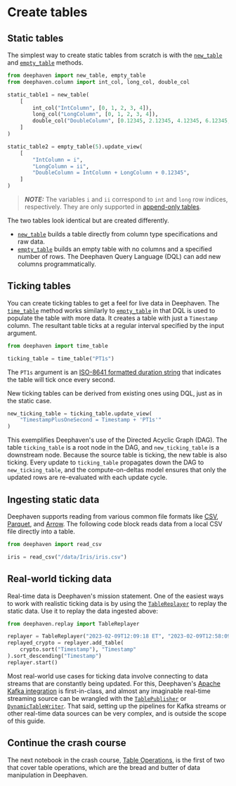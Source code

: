 # Create tables

## Static tables

The simplest way to create static tables from scratch is with the [`new_table`](https://deephaven.io/core/docs/reference/table-operations/create/newTable/) and [`empty_table`](https://deephaven.io/core/docs/reference/table-operations/create/emptyTable/) methods.

```python
from deephaven import new_table, empty_table
from deephaven.column import int_col, long_col, double_col

static_table1 = new_table(
    [
        int_col("IntColumn", [0, 1, 2, 3, 4]),
        long_col("LongColumn", [0, 1, 2, 3, 4]),
        double_col("DoubleColumn", [0.12345, 2.12345, 4.12345, 6.12345, 8.12345]),
    ]
)

static_table2 = empty_table(5).update_view(
    [
        "IntColumn = i",
        "LongColumn = ii",
        "DoubleColumn = IntColumn + LongColumn + 0.12345",
    ]
)
```

> **_NOTE:_** The variables `i` and `ii` correspond to `int` and `long` row indices, respectively. They are only supported in [append-only tables](https://deephaven.io/core/docs/conceptual/table-types/#append-only).

The two tables look identical but are created differently.

- [`new_table`](https://deephaven.io/core/docs/reference/table-operations/create/newTable/) builds a table directly from column type specifications and raw data.
- [`empty_table`](https://deephaven.io/core/docs/reference/table-operations/create/emptyTable/) builds an empty table with no columns and a specified number of rows. The Deephaven Query Language (DQL) can add new columns programmatically.

## Ticking tables

You can create ticking tables to get a feel for live data in Deephaven. The [`time_table`](https://deephaven.io/core/docs/how-to-guides/time-table/) method works similarly to [`empty_table`](https://deephaven.io/core/docs/reference/table-operations/create/emptyTable/) in that DQL is used to populate the table with more data. It creates a table with just a `Timestamp` column. The resultant table ticks at a regular interval specified by the input argument.

```python
from deephaven import time_table

ticking_table = time_table("PT1s")
```

The `PT1s` argument is an [ISO-8641 formatted duration string](https://www.digi.com/resources/documentation/digidocs/90001488-13/reference/r_iso_8601_duration_format.htm) that indicates the table will tick once every second.

New ticking tables can be derived from existing ones using DQL, just as in the static case.

```python
new_ticking_table = ticking_table.update_view(
    "TimestampPlusOneSecond = Timestamp + 'PT1s'"
)
```

This exemplifies Deephaven's use of the Directed Acyclic Graph (DAG). The table `ticking_table` is a root node in the DAG, and `new_ticking_table` is a downstream node. Because the source table is ticking, the new table is also ticking. Every update to `ticking_table` propagates down the DAG to `new_ticking_table`, and the compute-on-deltas model ensures that only the updated rows are re-evaluated with each update cycle.

## Ingesting static data

Deephaven supports reading from various common file formats like [CSV](https://deephaven.io/core/docs/reference/data-import-export/CSV/readCsv/), [Parquet](https://deephaven.io/core/docs/reference/data-import-export/Parquet/readTable/), and [Arrow](https://deephaven.io/core/pydoc/code/deephaven.arrow.html#module-deephaven.arrow). The following code block reads data from a local CSV file directly into a table.

```python
from deephaven import read_csv

iris = read_csv("/data/Iris/iris.csv")
```

## Real-world ticking data

Real-time data is Deephaven's mission statement. One of the easiest ways to work with realistic ticking data is by using the [`TableReplayer`](https://deephaven.io/core/docs/reference/table-operations/create/Replayer/) to replay the static data. Use it to replay the data ingested above:

```python test-set=3 order=null
from deephaven.replay import TableReplayer

replayer = TableReplayer("2023-02-09T12:09:18 ET", "2023-02-09T12:58:09 ET")
replayed_crypto = replayer.add_table(
    crypto.sort("Timestamp"), "Timestamp"
).sort_descending("Timestamp")
replayer.start()
```

Most real-world use cases for ticking data involve connecting to data streams that are constantly being updated. For this, Deephaven's [Apache Kafka integration](https://deephaven.io/core/docs/how-to-guides/data-import-export/kafka-stream/) is first-in-class, and almost any imaginable real-time streaming source can be wrangled with the [`TablePublisher`](https://deephaven.io/core/docs/how-to-guides/table-publisher/) or [`DynamicTableWriter`](https://deephaven.io/core/docs/how-to-guides/dynamic-table-writer/). That said, setting up the pipelines for Kafka streams or other real-time data sources can be very complex, and is outside the scope of this guide.

## Continue the crash course

The next notebook in the crash course, [Table Operations](./2.%20Table%20Operations.md), is the first of two that cover table operations, which are the bread and butter of data manipulation in Deephaven.
